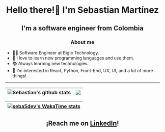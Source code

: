 ## <h1 align="center">Hello there!👋 I'm Sebastian Martínez</h1>


## <p align="center">I'm a software engineer from Colombia </p>

### <p align="center">About me</p>

* 👨‍💻 Software Engineer at Bigle Technology.
* 🌟 I love to learn new programming languages and use them.
* 📚 Always learning new technologies.
* 👀 I’m interested in React, Python, Front-End, UX, UI, and a lot of more things!
***

| <img align="center" src="https://gh-stats.seba5.dev/api?username=seba5dev&show_icons=true&count_private=true&theme=transparent&hide_border=true" alt="Sebastian's github stats" /> | <img align="center" src="https://gh-stats.seba5.dev/api/top-langs/?username=seba5dev&layout=compact&theme=transparent&hide_border=true&langs_count=8&hide=dart,java" /> |
| ------------- | ------------- |

|[![seba5dev's WakaTime stats](https://gh-stats.seba5.dev/api/wakatime?username=seba5dev&compact=true&theme=transparent&hide_border=true)](https://github.com/seba5dev) |
| ------------- |




## <p align="center">¡Reach me on <a href="https://www.linkedin.com/in/seba5dev/">LinkedIn</a>!</p>
